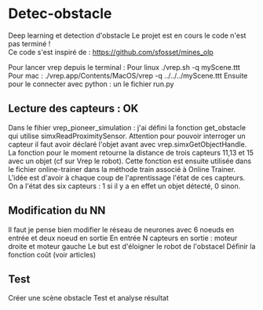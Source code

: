 # Detec-obstacle
Deep learning et detection d'obstacle
Le projet est en cours le code n'est pas terminé !  
Ce code s'est inspiré de : https://github.com/sfosset/mines_olp

Pour lancer vrep depuis le terminal : 
Pour linux ./vrep.sh  -q myScene.ttt <br/>
Pour mac : ./vrep.app/Contents/MacOS/vrep  -q ../../../myScene.ttt
Ensuite pour le connecter avec python : un le fichier run.py

## Lecture des capteurs : OK
Dans le fihier vrep_pioneer_simulation : j'ai défini la fonction get_obstacle qui utilise simxReadProximitySensor. Attention pour pouvoir interroger un capteur il faut avoir déclaré l'objet avant avec vrep.simxGetObjectHandle. 
La fonction pour le moment retourne la distance de trois capteurs 11,13 et 15 avec un objet (cf sur Vrep le robot). 
Cette fonction est ensuite utilisée dans le fichier online-trainer dans la méthode train associé à Online Trainer. L'idée est d'avoir à chaque coup de l'aprentissage l'état de ces capteurs. 
On a l'état des six capteurs : 1 si il y a en effet un objet détecté, 0 sinon.  
## Modification du NN 
Il faut je pense bien modifier le réseau de neurones avec 6 noeuds en entrée et deux noeud en sortie
En entrée N capteurs en sortie : moteur droite et moteur gauche
Le but est d'éloigner le robot de l'obstacel
Définir la fonction coût (voir articles)

## Test 
Créer une scène obstacle
Test et analyse résultat
